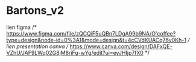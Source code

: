 # Bartons_v2

lien figma     /*   https://www.figma.com/file/zQCQiF5uQBn7LDgA99b9NA/O'coffee?type=design&node-id=0%3A1&mode=design&t=4cCVdKUACq76v0Kh-1  */
lien presentation canva /* https://www.canva.com/design/DAFxQE-VZhU/JAF9LWq02G8jM8riFg-wYg/edit?ui=eyJHIjp7fX0  */
